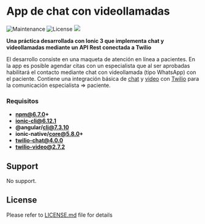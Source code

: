 # App de chat con videollamadas

![Maintenance](https://img.shields.io/maintenance/no/2018.svg) ![License](https://img.shields.io/github/license/chrisenytc/hangman.svg) ![ ](https://img.shields.io/badge/ionic--cli-v6.12.1-blue)

**Una práctica desarrollada con Ionic 3 que implementa chat y videollamadas mediante un API Rest conectada a Twilio**



El desarrollo consiste en una maqueta de atención en línea a pacientes. En la app es posible agendar citas con un especialista que al ser aprobadas habilitará el contacto mediante chat con videollamada (tipo WhatsApp) con el paciente. Contiene una integración básica de [chat](https://www.twilio.com/docs/chat/sdk-download-install#javascript-sdk) y [video](https://www.twilio.com/docs/video/javascript) con [Twilio](https://www.twilio.com/es-mx/) para la comunicación especialista => paciente.

### Requisitos


* **npm@6.7.0+**
* **ionic-cli@6.12.1**
* **@angular/cli@7.3.10**
* **ionic-native/core@5.8.0+**
* **twilio-chat@4.0.0**
* **twilio-video@2.7.2**
     

## Support

No support.

## License

Please refer to [LICENSE.md](LICENSE.md) file for details

